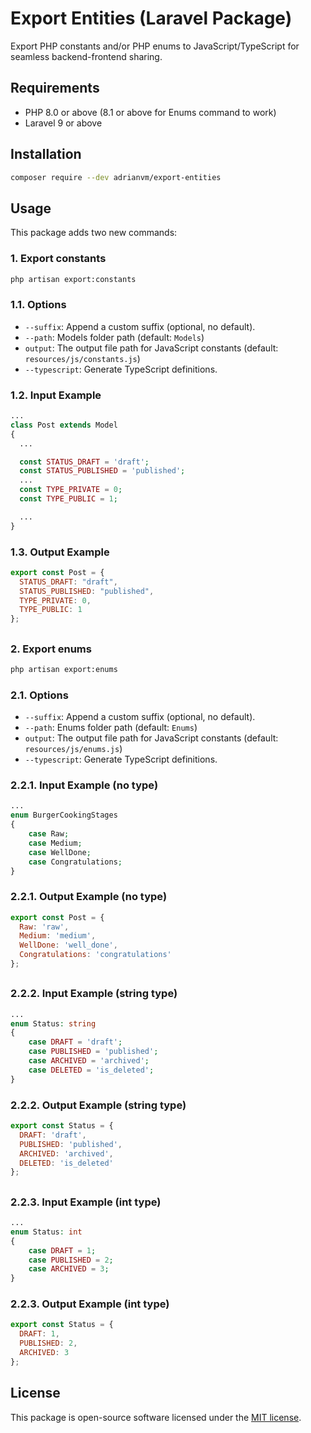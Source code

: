 # Export Entities (Laravel Package)

Export PHP constants and/or PHP enums to JavaScript/TypeScript for seamless backend-frontend sharing.

## Requirements

- PHP 8.0 or above (8.1 or above for Enums command to work)
- Laravel 9 or above

## Installation

```bash
composer require --dev adrianvm/export-entities
```

## Usage

This package adds two new commands:

### 1. Export constants

```bash
php artisan export:constants
```

### 1.1. Options

- `--suffix`: Append a custom suffix (optional, no default).
- `--path`: Models folder path (default: `Models`)
- `output`: The output file path for JavaScript constants (default: `resources/js/constants.js`)
- `--typescript`: Generate TypeScript definitions.

### 1.2. Input Example

```php
...
class Post extends Model
{
  ...

  const STATUS_DRAFT = 'draft';
  const STATUS_PUBLISHED = 'published';
  ...
  const TYPE_PRIVATE = 0;
  const TYPE_PUBLIC = 1;

  ...
}
```

### 1.3. Output Example

```javascript
export const Post = {
  STATUS_DRAFT: "draft",
  STATUS_PUBLISHED: "published",
  TYPE_PRIVATE: 0,
  TYPE_PUBLIC: 1
};
```

##

### 2. Export enums

```bash
php artisan export:enums
```

### 2.1. Options

- `--suffix`: Append a custom suffix (optional, no default).
- `--path`: Enums folder path (default: `Enums`)
- `output`: The output file path for JavaScript constants (default: `resources/js/enums.js`)
- `--typescript`: Generate TypeScript definitions.

### 2.2.1. Input Example (no type)

```php
...
enum BurgerCookingStages
{
    case Raw;
    case Medium;
    case WellDone;
    case Congratulations;
}
```

### 2.2.1. Output Example (no type)

```javascript
export const Post = {
  Raw: 'raw',
  Medium: 'medium',
  WellDone: 'well_done',
  Congratulations: 'congratulations'
};
```

##

### 2.2.2. Input Example (string type)

```php
...
enum Status: string
{
    case DRAFT = 'draft';
    case PUBLISHED = 'published';
    case ARCHIVED = 'archived';
    case DELETED = 'is_deleted';
}
```

### 2.2.2. Output Example (string type)

```javascript
export const Status = {
  DRAFT: 'draft',
  PUBLISHED: 'published',
  ARCHIVED: 'archived',
  DELETED: 'is_deleted'
};
```

##

### 2.2.3. Input Example (int type)

```php
...
enum Status: int
{
    case DRAFT = 1;
    case PUBLISHED = 2;
    case ARCHIVED = 3;
}
```

### 2.2.3. Output Example (int type)

```javascript
export const Status = {
  DRAFT: 1,
  PUBLISHED: 2,
  ARCHIVED: 3
};
```

## License

This package is open-source software licensed under the [MIT license](LICENSE.md).
